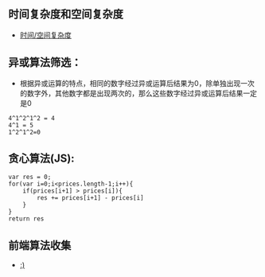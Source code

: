 ## 时间复杂度和空间复杂度
- [时间/空间复杂度](http://liuchuanliang.com/time-and-space-complexity/)
## 异或算法筛选：
- 根据异或运算的特点，相同的数字经过异或运算后结果为0，除单独出现一次的数字外，其他数字都是出现两次的，那么这些数字经过异或运算后结果一定是0
```
4^1^2^1^2 = 4 
4^1 = 5
1^2^1^2=0
```
## 贪心算法(JS):
```
var res = 0;
for(var i=0;i<prices.length-1;i++){
    if(prices[i+1] > prices[i]){
        res += prices[i+1] - prices[i]
    }
}
return res

```
## 前端算法收集
- [:)](https://www.imooc.com/article/23801)
